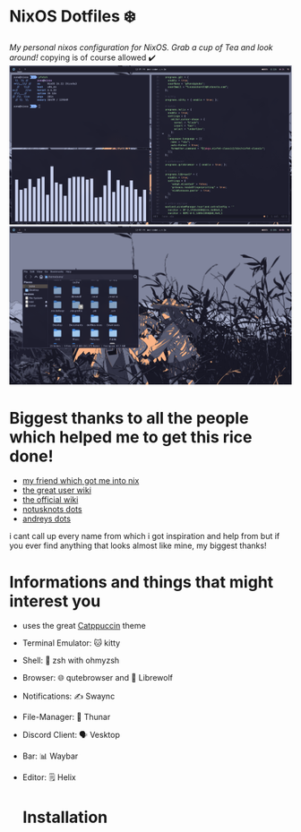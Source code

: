 # NixOS Dotfiles ❄️
*My personal nixos configuration for NixOS. Grab a cup of Tea and look around!*
copying is of course allowed ✔️
![showcase of my rice](https://github.com/pfennigbube/dotfiles-nixos/blob/main/screenshots/nixosshowcase1.png)
![showcase of my rice2](https://github.com/pfennigbube/dotfiles-nixos/blob/main/screenshots/nixosshowcase2.png)
     
# Biggest thanks to all the people which helped me to get this rice done!
     
- [my friend which got me into nix](https://github.com/AimPizza)
- [the great user wiki](https://nixos.wiki/wiki/Main_Page)
- [the official wiki](https://wiki.nixos.org/wiki/NixOS_Wiki)
- [notusknots dots](https://github.com/notusknot/dotfiles-nix)
- [andreys dots](https://github.com/Andrey0189/nixos-config)
     
i cant call up every name from which i got inspiration and help from but if you ever find 
anything that looks almost like mine, my biggest thanks!
     
# Informations and things that might interest you
- uses the great [Catppuccin](https://github.com/catppuccin/catppuccin) theme
- Terminal Emulator: 🐱 kitty
- Shell: 🐚 zsh with ohmyzsh
- Browser: 🌐 qutebrowser and 🐺 Librewolf
- Notifications: ✍️ Swaync
- File-Manager: 📁 Thunar
- Discord Client: 🗣️ Vesktop
- Bar: 📊 Waybar
- Editor: 🗒️ Helix

  # Installation
     
      
